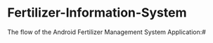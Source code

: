 # Fertilizer-Information-System  
The flow of the Android Fertilizer Management System Application:#
